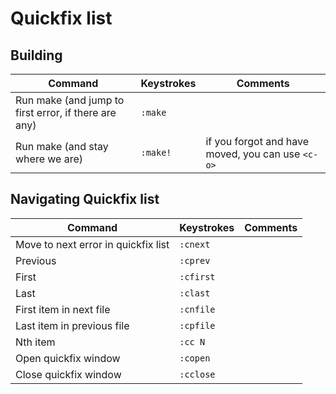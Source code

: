 # Quickfix list

## Building

Command | Keystrokes | Comments
------- | ---------- | --------
Run make (and jump to first error, if there are any) | `:make`
Run make (and stay where we are) | `:make!` | if you forgot and have moved, you can use `<c-o>`

## Navigating Quickfix list
Command | Keystrokes | Comments
------- | ---------- | --------
Move to next error in quickfix list | `:cnext`
Previous | `:cprev`
First | `:cfirst`
Last | `:clast`
First item in next file | `:cnfile`
Last item in previous file | `:cpfile`
Nth item | `:cc N`
Open quickfix window | `:copen`
Close quickfix window | `:cclose`
